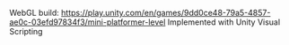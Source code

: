 WebGL build: https://play.unity.com/en/games/9dd0ce48-79a5-4857-ae0c-03efd97834f3/mini-platformer-level
Implemented with Unity Visual Scripting
